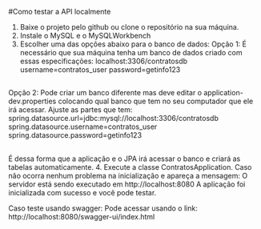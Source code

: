 #Como testar a API localmente

1. Baixe o projeto pelo github ou clone o repositório na sua máquina.
2. Instale o MySQL e o MySQLWorkbench
3. Escolher uma das opções abaixo para o banco de dados:
Opção 1:
É necessário que sua máquina tenha um banco de dados criado com essas especificações:
localhost:3306/contratosdb
username=contratos_user
password=getinfo123
##
Opção 2:
Pode criar um banco diferente mas deve editar o application-dev.properties
colocando qual banco que tem no seu computador que ele irá acessar.
Ajuste as partes que tem:
spring.datasource.url=jdbc:mysql://localhost:3306/contratosdb
spring.datasource.username=contratos_user
spring.datasource.password=getinfo123
##
É dessa forma que a aplicação e o JPA irá acessar o banco e criará as tabelas automaticamente.
4. Execute a classe ContratosApplication.
Caso não ocorra nenhum problema na inicialização e apareça a mensagem:
O servidor está sendo executado em http://localhost:8080
A aplicação foi inicializada com sucesso e você pode testar.

Caso teste usando swagger:
Pode acessar usando o link: http://localhost:8080/swagger-ui/index.html

